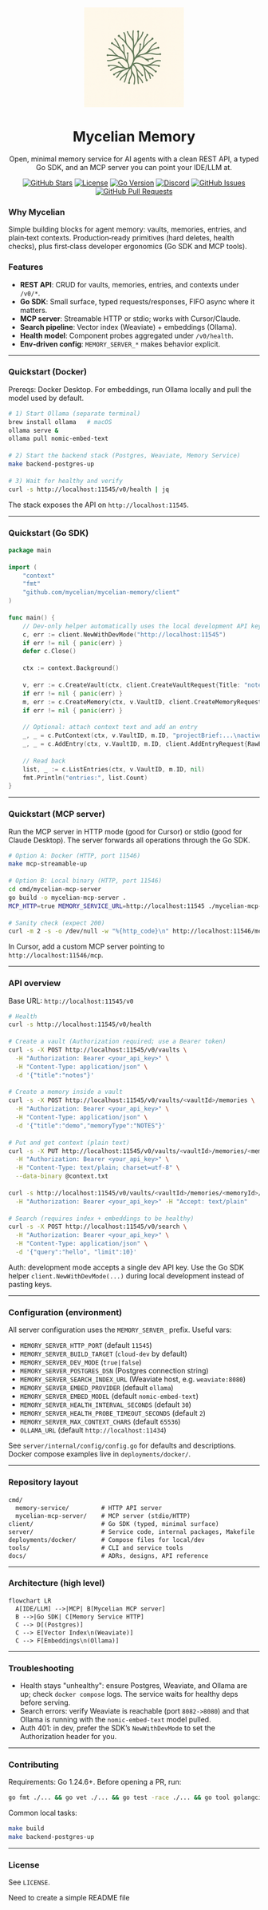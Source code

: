 <div align="center">
  <img src="logo/image.png" alt="Mycelian Memory" width="200"/>
  
  # Mycelian Memory
  
  Open, minimal memory service for AI agents with a clean REST API, a typed Go SDK, and an MCP server you can point your IDE/LLM at.
  
  [![GitHub Stars](https://img.shields.io/github/stars/mycelian/mycelian-memory?style=social)](https://github.com/mycelian/mycelian-memory/stargazers)
  [![License](https://img.shields.io/github/license/mycelian/mycelian-memory)](https://github.com/mycelian/mycelian-memory/blob/main/LICENSE)
  [![Go Version](https://img.shields.io/github/go-mod/go-version/mycelian/mycelian-memory)](https://github.com/mycelian/mycelian-memory)
  [![Discord](https://img.shields.io/badge/Discord-Join%20Community-5865F2?style=flat&logo=discord&logoColor=white)](https://discord.gg/mEqsYcDcAj)
  [![GitHub Issues](https://img.shields.io/github/issues/mycelian/mycelian-memory)](https://github.com/mycelian/mycelian-memory/issues)
  [![GitHub Pull Requests](https://img.shields.io/github/issues-pr/mycelian/mycelian-memory)](https://github.com/mycelian/mycelian-memory/pulls)
</div>

### Why Mycelian

Simple building blocks for agent memory: vaults, memories, entries, and plain‑text contexts. Production‑ready primitives (hard deletes, health checks), plus first‑class developer ergonomics (Go SDK and MCP tools).

### Features

- **REST API**: CRUD for vaults, memories, entries, and contexts under `/v0/*`.
- **Go SDK**: Small surface, typed requests/responses, FIFO async where it matters.
- **MCP server**: Streamable HTTP or stdio; works with Cursor/Claude.
- **Search pipeline**: Vector index (Weaviate) + embeddings (Ollama).
- **Health model**: Component probes aggregated under `/v0/health`.
- **Env‑driven config**: `MEMORY_SERVER_*` makes behavior explicit.

---

### Quickstart (Docker)

Prereqs: Docker Desktop. For embeddings, run Ollama locally and pull the model used by default.

```bash
# 1) Start Ollama (separate terminal)
brew install ollama   # macOS
ollama serve &
ollama pull nomic-embed-text

# 2) Start the backend stack (Postgres, Weaviate, Memory Service)
make backend-postgres-up

# 3) Wait for healthy and verify
curl -s http://localhost:11545/v0/health | jq
```

The stack exposes the API on `http://localhost:11545`.

---

### Quickstart (Go SDK)

```go
package main

import (
    "context"
    "fmt"
    "github.com/mycelian/mycelian-memory/client"
)

func main() {
    // Dev-only helper automatically uses the local development API key.
    c, err := client.NewWithDevMode("http://localhost:11545")
    if err != nil { panic(err) }
    defer c.Close()

    ctx := context.Background()

    v, err := c.CreateVault(ctx, client.CreateVaultRequest{Title: "notes"})
    if err != nil { panic(err) }
    m, err := c.CreateMemory(ctx, v.VaultID, client.CreateMemoryRequest{Title: "demo", MemoryType: "NOTES"})
    if err != nil { panic(err) }

    // Optional: attach context text and add an entry
    _, _ = c.PutContext(ctx, v.VaultID, m.ID, "projectBrief:...\nactiveContext:...\n")
    _, _ = c.AddEntry(ctx, v.VaultID, m.ID, client.AddEntryRequest{RawEntry: "hello", Summary: "greeting"})

    // Read back
    list, _ := c.ListEntries(ctx, v.VaultID, m.ID, nil)
    fmt.Println("entries:", list.Count)
}
```

---

### Quickstart (MCP server)

Run the MCP server in HTTP mode (good for Cursor) or stdio (good for Claude Desktop). The server forwards all operations through the Go SDK.

```bash
# Option A: Docker (HTTP, port 11546)
make mcp-streamable-up

# Option B: Local binary (HTTP, port 11546)
cd cmd/mycelian-mcp-server
go build -o mycelian-mcp-server .
MCP_HTTP=true MEMORY_SERVICE_URL=http://localhost:11545 ./mycelian-mcp-server

# Sanity check (expect 200)
curl -m 2 -s -o /dev/null -w "%{http_code}\n" http://localhost:11546/mcp
```

In Cursor, add a custom MCP server pointing to `http://localhost:11546/mcp`.

---

### API overview

Base URL: `http://localhost:11545/v0`

```bash
# Health
curl -s http://localhost:11545/v0/health

# Create a vault (Authorization required; use a Bearer token)
curl -s -X POST http://localhost:11545/v0/vaults \
  -H "Authorization: Bearer <your_api_key>" \
  -H "Content-Type: application/json" \
  -d '{"title":"notes"}'

# Create a memory inside a vault
curl -s -X POST http://localhost:11545/v0/vaults/<vaultId>/memories \
  -H "Authorization: Bearer <your_api_key>" \
  -H "Content-Type: application/json" \
  -d '{"title":"demo","memoryType":"NOTES"}'

# Put and get context (plain text)
curl -s -X PUT http://localhost:11545/v0/vaults/<vaultId>/memories/<memoryId>/contexts \
  -H "Authorization: Bearer <your_api_key>" \
  -H "Content-Type: text/plain; charset=utf-8" \
  --data-binary @context.txt

curl -s http://localhost:11545/v0/vaults/<vaultId>/memories/<memoryId>/contexts \
  -H "Authorization: Bearer <your_api_key>" -H "Accept: text/plain"

# Search (requires index + embeddings to be healthy)
curl -s -X POST http://localhost:11545/v0/search \
  -H "Authorization: Bearer <your_api_key>" \
  -H "Content-Type: application/json" \
  -d '{"query":"hello", "limit":10}'
```

Auth: development mode accepts a single dev API key. Use the Go SDK helper `client.NewWithDevMode(...)` during local development instead of pasting keys.

---

### Configuration (environment)

All server configuration uses the `MEMORY_SERVER_` prefix. Useful vars:

- `MEMORY_SERVER_HTTP_PORT` (default `11545`)
- `MEMORY_SERVER_BUILD_TARGET` (`cloud-dev` by default)
- `MEMORY_SERVER_DEV_MODE` (`true|false`)
- `MEMORY_SERVER_POSTGRES_DSN` (Postgres connection string)
- `MEMORY_SERVER_SEARCH_INDEX_URL` (Weaviate host, e.g. `weaviate:8080`)
- `MEMORY_SERVER_EMBED_PROVIDER` (default `ollama`)
- `MEMORY_SERVER_EMBED_MODEL` (default `nomic-embed-text`)
- `MEMORY_SERVER_HEALTH_INTERVAL_SECONDS` (default `30`)
- `MEMORY_SERVER_HEALTH_PROBE_TIMEOUT_SECONDS` (default `2`)
- `MEMORY_SERVER_MAX_CONTEXT_CHARS` (default `65536`)
- `OLLAMA_URL` (default `http://localhost:11434`)

See `server/internal/config/config.go` for defaults and descriptions. Docker compose examples live in `deployments/docker/`.

---

### Repository layout

```text
cmd/
  memory-service/         # HTTP API server
  mycelian-mcp-server/    # MCP server (stdio/HTTP)
client/                   # Go SDK (typed, minimal surface)
server/                   # Service code, internal packages, Makefile
deployments/docker/       # Compose files for local/dev
tools/                    # CLI and service tools
docs/                     # ADRs, designs, API reference
```

---

### Architecture (high level)

```mermaid
flowchart LR
  A[IDE/LLM] -->|MCP| B[Mycelian MCP server]
  B -->|Go SDK| C[Memory Service HTTP]
  C --> D[(Postgres)]
  C --> E[Vector Index\n(Weaviate)]
  C --> F[Embeddings\n(Ollama)]
```

---

### Troubleshooting

- Health stays "unhealthy": ensure Postgres, Weaviate, and Ollama are up; check `docker compose` logs. The service waits for healthy deps before serving.
- Search errors: verify Weaviate is reachable (port `8082->8080`) and that Ollama is running with the `nomic-embed-text` model pulled.
- Auth 401: in dev, prefer the SDK’s `NewWithDevMode` to set the Authorization header for you.

---

### Contributing

Requirements: Go 1.24.6+. Before opening a PR, run:

```bash
go fmt ./... && go vet ./... && go test -race ./... && go tool golangci-lint run
```

Common local tasks:

```bash
make build
make backend-postgres-up
```

---

### License

See `LICENSE`.

Need to create a simple README file